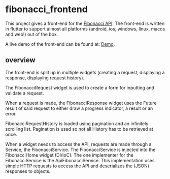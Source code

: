 # fibonacci_frontend

This project gives a front-end for the [Fibonacci API](https://github.com/EniacMlezi/FibonacciApi). The front-end is written in flutter to support almost all platforms (android, ios, windows, linux, macos and web!) out of the box.

A live demo of the front-end can be found at: [Demo](https://fibonacciapi20221114115416.azurewebsites.net/#/).



## overview
The front-end is split up in multiple widgets (creating a request, displaying a response, displaying request history). 

The FibonacciRequest widget is used to create a form for inputting and validate a request.

When a request is made, the FibonacciResponse widget uses the Future result of said request to either draw a progress indicator, a result or an error.

FibonacciRequestHistory is loaded using pagination and an infinitely scrolling list. Pagination is used so not all History has to be retrieved at once.

When a widget needs to access the API, requests are made through a Service, the FibonacciService. The FibonacciService is injected into the FibonacciHome widget (DI/IoC). The one implementer for the FibonacciService is the ApiFibonacciService. This implementation uses simple HTTP requests to access the API and deserializes the (JSON) responses to objects.
